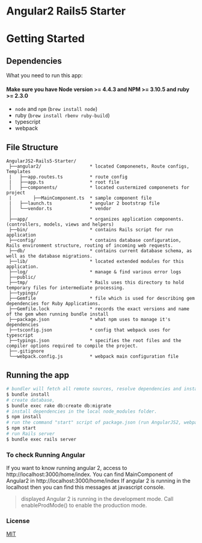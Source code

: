 # Angular2 Rails5 Starter

# Getting Started
## Dependencies
What you need to run this app:
#### Make sure you have Node version >= 4.4.3  and NPM >= 3.10.5 and ruby >= 2.3.0
* `node` and `npm` (`brew install node`)
* ruby (`brew install rbenv ruby-build`)
* typescript
* webpack

## File Structure
```
AngularJS2-Rails5-Starter/
 ├──angular2/                  * located Componenets, Route configs, Templates
 |   ├──app.routes.ts          * route config
 |   ├──app.ts                 * root file
 │   ├──components/            * located custermized componenets for project
 |        ├──MainComponent.ts  * sample component file
 |   ├──launch.ts              * angular 2 bootstrap file
 │   └──vendor.ts              * vendor
 │
 ├──app/                       * organizes application components. (controllers, models, views and helpers)
 ├──bin/                       * contains Rails script for run application
 ├──config/                    * contains database configuration, Rails environment structure, routing of incoming web requests.
 ├──db/                        * contains current database schema, as well as the database migrations.
 ├──lib/                       * located extended modules for this application.
 ├──log/                       * manage & find various error logs
 ├──public/
 ├──tmp/                       * Rails uses this directory to hold temporary files for intermediate processing.
 ├──typings/
 ├──Gemfile                    * file which is used for describing gem dependencies for Ruby Applications.
 ├──Gemfile.lock               * records the exact versions and name of the gem when running bundle install
 ├──package.json               * what npm uses to manage it's dependencies
 ├──tsconfig.json              * config that webpack uses for typescript
 ├──typings.json               * specifies the root files and the compiler options required to compile the project.
 ├──.gitignore
 └──webpack.config.js          * webpack main configuration file

```

## Running the app
```bash
# bundler will fetch all remote sources, resolve dependencies and install all need gems in Gemfile
$ bundle install
# create database, 
$ bundle exec rake db:create db:migrate
# install dependencies in the local node_modules folder.
$ npm install
# run the command "start" script of package.json (run AngularJS2, webpack etc)
$ npm start
# run Rails server
$ bundle exec rails server 
```

### To check Running Angular
If you want to know running angular 2, access to http://localhost:3000/home/index.
  You can find MainComponent of Angular2 in http://localhost:3000/home/index
  If angular 2 is running in the localhost then you can find this messages at javascript console.
> displayed Angular 2 is running in the development mode. Call enableProdMode() to enable the production mode.

### License
[MIT](https://en.wikipedia.org/wiki/MIT_License)
